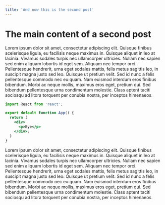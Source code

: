 ```yaml
---
title: 'And now this is the second post'
---
```


# The main content of a second post

Lorem ipsum dolor sit amet, consectetur adipiscing elit. Quisque finibus scelerisque ligula, eu facilisis neque maximus in. Quisque aliquet in leo at lacinia. Vivamus sodales turpis nec ullamcorper ultricies. Nullam nec sapien sed enim aliquam lobortis id eget sem. Aliquam nec tempor orci. Pellentesque hendrerit, urna eget sodales mattis, felis metus sagittis leo, in suscipit magna justo sed leo. Quisque ut pretium velit. Sed id nunc a felis pellentesque commodo nec eu quam. Nam euismod interdum eros finibus bibendum. Morbi ac neque mollis, maximus eros eget, pretium dui. Sed bibendum pellentesque urna condimentum molestie. Class aptent taciti sociosqu ad litora torquent per conubia nostra, per inceptos himenaeos.

```jsx
import React from 'react';

export default function App() {
  return (
    <div>
      <p>Bye</p>
    </div>;
  )
}
```

Lorem ipsum dolor sit amet, consectetur adipiscing elit. Quisque finibus scelerisque ligula, eu facilisis neque maximus in. Quisque aliquet in leo at lacinia. Vivamus sodales turpis nec ullamcorper ultricies. Nullam nec sapien sed enim aliquam lobortis id eget sem. Aliquam nec tempor orci. Pellentesque hendrerit, urna eget sodales mattis, felis metus sagittis leo, in suscipit magna justo sed leo. Quisque ut pretium velit. Sed id nunc a felis pellentesque commodo nec eu quam. Nam euismod interdum eros finibus bibendum. Morbi ac neque mollis, maximus eros eget, pretium dui. Sed bibendum pellentesque urna condimentum molestie. Class aptent taciti sociosqu ad litora torquent per conubia nostra, per inceptos himenaeos.
